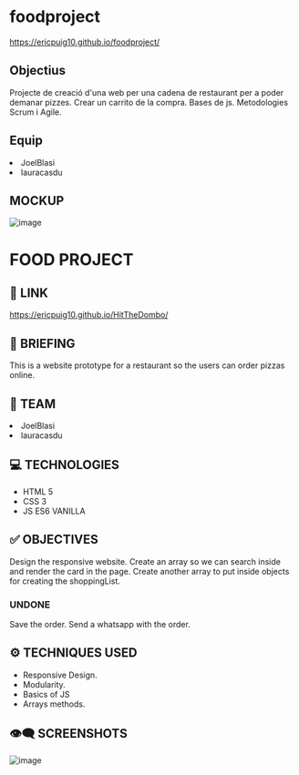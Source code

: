 # foodproject

https://ericpuig10.github.io/foodproject/
## Objectius
Projecte de creació d'una web per una cadena de restaurant per a poder demanar pizzes. Crear un carrito de la compra. Bases de js. Metodologies Scrum i Agile.

## Equip 
<li>JoelBlasi</li>
<li>lauracasdu</li>

## MOCKUP
![image](https://user-images.githubusercontent.com/102654586/166195153-9c722f84-d301-4b41-8187-d736216c5ef9.png)

# FOOD PROJECT

## 🔗 LINK
https://ericpuig10.github.io/HitTheDombo/

## 📜 BRIEFING
This is a website prototype for a restaurant so the users can order pizzas online. 

## 👥 TEAM
<li>JoelBlasi</li>
<li>lauracasdu </li>

## 💻 TECHNOLOGIES
- HTML 5
- CSS 3
- JS ES6  VANILLA

## ✅ OBJECTIVES
Design the responsive website.
Create an array so we can search inside and render the card in the page.
Create another array to put inside objects for creating the shoppingList.
### UNDONE
Save the order.
Send a whatsapp with the order.


## ⚙️ TECHNIQUES USED
- Responsive Design.
- Modularity.
- Basics of JS
- Arrays methods.



##  👁️‍🗨️ SCREENSHOTS
![image](https://user-images.githubusercontent.com/102654586/166195153-9c722f84-d301-4b41-8187-d736216c5ef9.png)
